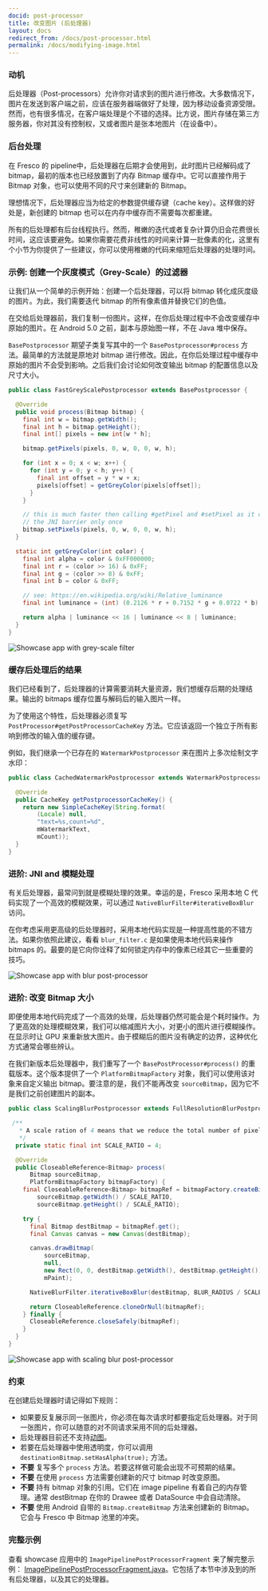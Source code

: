 ```yaml
---
docid: post-processor
title: 改变图片 (后处理器)
layout: docs
redirect_from: /docs/post-processor.html
permalink: /docs/modifying-image.html
---
```


### 动机

后处理器（Post-processors）允许你对请求到的图片进行修改。大多数情况下，图片在发送到客户端之前，应该在服务器端做好了处理，因为移动设备资源受限。然而，也有很多情况，在客户端处理是个不错的选择。比方说，图片存储在第三方服务器，你对其没有控制权，又或者图片是张本地图片（在设备中）。

### 后台处理

在 Fresco 的 pipeline中，后处理器在后期才会使用到，此时图片已经解码成了 bitmap，最初的版本也已经放置到了内存 Bitmap 缓存中。它可以直接作用于 Bitmap 对象，也可以使用不同的尺寸来创建新的 Bitmap。

理想情况下，后处理器应当为给定的参数提供缓存键（cache key）。这样做的好处是，新创建的 bitmap 也可以在内存中缓存而不需要每次都重建。

所有的后处理都有后台线程执行。然而，稚嫩的迭代或者复杂计算仍旧会花费很长时间，这应该要避免。如果你需要花费非线性的时间来计算一批像素的化，这里有个小节为你提供了一些建议，你可以使用稚嫩的代码来缩短后处理器的处理时间。

### 示例: 创建一个灰度模式（Grey-Scale）的过滤器

让我们从一个简单的示例开始：创建一个后处理器，可以将 bitmap 转化成灰度级的图片。为此，我们需要迭代 bitmap 的所有像素值并替换它们的色值。

在交给后处理器前，我们复制一份图片。这样，在你后处理过程中不会改变缓存中原始的图片。在 Android 5.0 之前，副本与原始图一样，不在 Java 堆中保存。

`BasePostprocessor` 期望子类复写其中的一个 `BasePostprocessor#process` 方法。最简单的方法就是原地对 bitmap 进行修改。因此，在你后处理过程中缓存中原始的图片不会受到影响。之后我们会讨论如何改变输出 bitmap 的配置信息以及尺寸大小。

```java
public class FastGreyScalePostprocessor extends BasePostprocessor {

  @Override
  public void process(Bitmap bitmap) {
    final int w = bitmap.getWidth();
    final int h = bitmap.getHeight();
    final int[] pixels = new int[w * h];

    bitmap.getPixels(pixels, 0, w, 0, 0, w, h);

    for (int x = 0; x < w; x++) {
      for (int y = 0; y < h; y++) {
        final int offset = y * w + x;
        pixels[offset] = getGreyColor(pixels[offset]);
      }
    }

    // this is much faster then calling #getPixel and #setPixel as it crosses
    // the JNI barrier only once
    bitmap.setPixels(pixels, 0, w, 0, 0, w, h);
  }

  static int getGreyColor(int color) {
    final int alpha = color & 0xFF000000;
    final int r = (color >> 16) & 0xFF;
    final int g = (color >> 8) & 0xFF;
    final int b = color & 0xFF;

    // see: https://en.wikipedia.org/wiki/Relative_luminance
    final int luminance = (int) (0.2126 * r + 0.7152 * g + 0.0722 * b);

    return alpha | luminance << 16 | luminance << 8 | luminance;
  }
}
```

![Showcase app with grey-scale filter](/static/images/docs/02-post-processor-grey.png)

### 缓存后处理后的结果

我们已经看到了，后处理器的计算需要消耗大量资源，我们想缓存后期的处理结果。输出的 bitmaps 缓存位置与解码后的输入图片一样。

为了使用这个特性，后处理器必须复写 `PostProcessor#getPostProcessorCacheKey` 方法。它应该返回一个独立于所有影响到修改的输入值的缓存键。

例如，我们继承一个已存在的 `WatermarkPostprocessor` 来在图片上多次绘制文字水印：

```java
public class CachedWatermarkPostprocessor extends WatermarkPostprocessor {

  @Override
  public CacheKey getPostprocessorCacheKey() {
    return new SimpleCacheKey(String.format(
        (Locale) null,
        "text=%s,count=%d",
        mWatermarkText,
        mCount));
  }
}
```

### 进阶: JNI and 模糊处理

有关后处理器，最常问到就是模糊处理的效果。幸运的是，Fresco 采用本地 C 代码实现了一个高效的模糊效果，可以通过 `NativeBlurFilter#iterativeBoxBlur` 访问。

在你考虑采用更高级的后处理器时，采用本地代码实现是一种提高性能的不错方法。如果你依照此建议，看看 `blur_filter.c` 是如果使用本地代码来操作 bitmaps 的。最要的是它向你诠释了如何锁定内存中的像素已经其它一些重要的技巧。

![Showcase app with blur post-processor](/static/images/docs/02-post-processor-blur.png)

### 进阶: 改变 Bitmap 大小

即便使用本地代码完成了一个高效的处理，后处理器仍然可能会是个耗时操作。为了更高效的处理模糊效果，我们可以缩减图片大小，对更小的图片进行模糊操作。在显示时让 GPU 来重新放大图片。由于模糊后的图片没有确定的边界，这种优化方式通常会哪些辨认。

在我们新版本后处理器中，我们重写了一个 `BasePostProcessor#process()` 的重载版本。这个版本提供了一个 `PlatformBitmapFactory` 对象，我们可以使用该对象来自定义输出 bitmap。要注意的是，我们不能再改变 `sourceBitmap`，因为它不是我们之前创建图片的副本。

```java
public class ScalingBlurPostprocessor extends FullResolutionBlurPostprocessor {

 /**
   * A scale ration of 4 means that we reduce the total number of pixels to process by factor 16.
   */
  private static final int SCALE_RATIO = 4;

  @Override
  public CloseableReference<Bitmap> process(
      Bitmap sourceBitmap,
      PlatformBitmapFactory bitmapFactory) {
    final CloseableReference<Bitmap> bitmapRef = bitmapFactory.createBitmap(
        sourceBitmap.getWidth() / SCALE_RATIO,
        sourceBitmap.getHeight() / SCALE_RATIO);

    try {
      final Bitmap destBitmap = bitmapRef.get();
      final Canvas canvas = new Canvas(destBitmap);

      canvas.drawBitmap(
          sourceBitmap,
          null,
          new Rect(0, 0, destBitmap.getWidth(), destBitmap.getHeight()),
          mPaint);

      NativeBlurFilter.iterativeBoxBlur(destBitmap, BLUR_RADIUS / SCALE_RATIO, BLUR_ITERATIONS);

      return CloseableReference.cloneOrNull(bitmapRef);
    } finally {
      CloseableReference.closeSafely(bitmapRef);
    }
  }
}
```

![Showcase app with scaling blur post-processor](/static/images/docs/02-post-processor-scaling-blur.png)

### 约束

在创建后处理器时请记得如下规则：

* 如果要反复展示同一张图片，你必须在每次请求时都要指定后处理器。对于同一张图片，你可以随意的对不同请求采用不同的后处理器。
* 后处理器目前还不支持[动图](animations.html)。
* 若要在后处理器中使用透明度，你可以调用 `destinationBitmap.setHasAlpha(true);` 方法。
* **不要** 复写多个 `process` 方法。若要这样做可能会出现不可预期的结果。
* **不要** 在使用  `process` 方法需要创建新的尺寸 bitmap 时改变原图。
* **不要** 持有 bitmap 对象的引用。它们在 image pipeline 有着自己的内存管理。通常 destBitmap 在你的 Drawee 或者 DataSource 中会自动清除。
* **不要** 使用 Android 自带的 `Bitmap.createBitmap` 方法来创建新的 Bitmap。它会与 Fresco 中 Bitmap 池里的冲突。

### 完整示例

查看 showcase 应用中的 `ImagePipelinePostProcessorFragment` 来了解完整示例： [ImagePipelinePostProcessorFragment.java](https://github.com/facebook/fresco/blob/master/samples/showcase/src/main/java/com/facebook/fresco/samples/showcase/imagepipeline/ImagePipelinePostProcessorFragment.java)。它包括了本节中涉及到的所有后处理器，以及其它的处理器。

